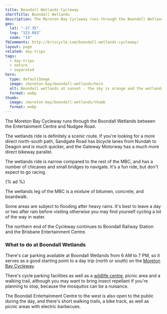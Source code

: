 ```yaml
---
title: Boondall Wetlands Cycleway
shortTitle: Boondall Wetlands
description: The Moreton Bay Cycleway runs through the Boondall Wetlands between the Entertainment Centre and Nudgee Road.
geo:
  lat: "-27.35"
  lng: "153.083"
  zoom: "14"
fbComments: http://briscycle.com/boondall-wetlands-cycleway/
layout: page
related: day-trips
tags:
  - day-trips
  - nature
  - separated
hero:
  type: defaultImage
  image: /moreton-bay/boondall-wetlands/hero
  alt: Boondall wetlands at sunset - the sky is orange and the wetlands are calm serene. An old bike path snakes off into the distance.
  format: webp
thumb:
  image: /moreton-bay/boondall-wetlands/thumb
  format: webp
---
```


The Moreton Bay Cycleway runs through the Boondall Wetlands between the Entertainment Centre and Nudgee Road.

The wetlands ride is definitely a scenic route. If you're looking for a more direct north-south path, Sandgate Road has bicycle lanes from Nundah to Deagon and is much quicker, and the Gateway Motorway has a much more direct bikeway parallel.

The wetlands ride is narrow compared to the rest of the MBC, and has a number of chicanes and small bridges to navigate. It's a fun ride, but don't expect to go racing.

{% ad %}

The wetlands leg of the MBC is a mixture of bitumen, concrete, and boardwalk.

Some areas are subject to flooding after heavy rains. It's best to leave a day or two after rain before visiting otherwise you may find yourself cycling a lot of the way in water.

The northern end of the Cycleway continues to Boondall Railway Station and the Brisbane Entertainment Centre.

<h3>What to do at Boondall Wetlands</h3>
There's car parking available at Boondall Wetlands from 6 AM to 7 PM, so it serves as a good starting point to a day trip (north or south) on the <a href="../moreton-bay-cycleway/">Moreton Bay Cycleway</a>.

There's cycle parking facilities as well as a <a href="http://www.brisbane.qld.gov.au/BCC:BASE::pc=PC_2786">wildlife centre</a>, picnic area and a walking trail, although you may want to bring insect repellant if you're planning to stop, because the mosquitos can be a nuisance.

The Boondall Entertainment Centre to the west is also open to the public during the day, and there's short walking trails, a bike track, as well as picnic areas with electric barbecues.
